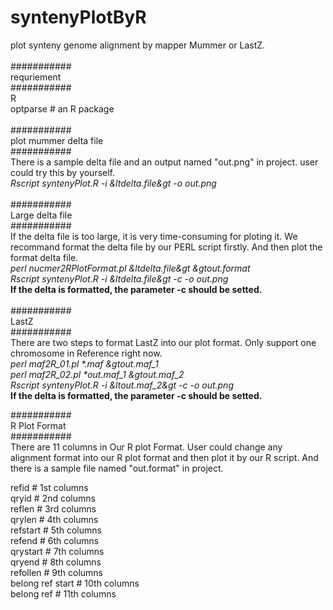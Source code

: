 # syntenyPlotByR<br>
plot synteny genome alignment by mapper Mummer or LastZ.<br>
<br>
###########<br>
requriement<br>
###########<br>
R<br>
optparse # an R package <br>
<br>
###########<br>
plot mummer delta file<br>
###########<br>
There is a sample delta file and an output named "out.png" in project. user could try this by yourself.<br> 
<i>Rscript syntenyPlot.R -i &ltdelta.file&gt -o out.png</i><br>
<br>
###########<br>
Large delta file<br>
###########<br>
If the delta file is too large, it is very time-consuming for ploting it. We recommand format the delta file by our PERL script firstly. And then plot the format delta file.<br>
<i>perl nucmer2RPlotFormat.pl &ltdelta.file&gt &gtout.format</i><br>
<i>Rscript syntenyPlot.R -i &ltdelta.file&gt -c -o out.png</i><br>
<b>If the delta is formatted, the parameter -c should be setted.</b><br>
<br>
###########<br>
LastZ<br>
###########<br>
There are two steps to format LastZ into our plot format. Only support one chromosome in Reference right now.<br>
<i>perl maf2R_01.pl *.maf &gtout.maf_1</i><br>
<i>perl maf2R_02.pl *out.maf_1 &gtout.maf_2</i><br>
<i>Rscript syntenyPlot.R -i &ltout.maf_2&gt -c -o out.png</i><br>
<b>If the delta is formatted, the parameter -c should be setted.</b><br>

###########<br>
R Plot Format <br>
###########<br>
There are 11 columns in Our R plot Format. User could change any alignment format into our R plot format and then plot it by our R script. And there is a sample file named "out.format" in project.<br>
<p>
refid # 1st columns <br>
qryid # 2nd columns <br>
reflen # 3rd columns <br>
qrylen # 4th columns<br>
refstart # 5th columns<br>
refend # 6th columns<br>
qrystart # 7th columns<br>
qryend # 8th columns<br>
refollen # 9th columns<br>
belong ref start # 10th columns<br>
belong ref # 11th columns<br>
</p>
<br><br>